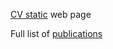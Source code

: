 [CV static](https://geserdugarov.github.io/) web page

Full list of [publications](https://geserdugarov.github.io/publications.html)
